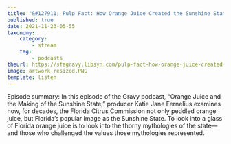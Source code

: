 ```yaml
---
title: "&#127911; Pulp Fact: How Orange Juice Created the Sunshine State"
published: true
date: 2021-11-23-05-55
taxonomy:
    category:
        - stream
    tag:
        - podcasts
theurl: https://sfagravy.libsyn.com/pulp-fact-how-orange-juice-created-the-sunshine-state
image: artwork-resized.PNG
template: listen
---
```


Episode summary: In this episode of the Gravy podcast, &ldquo;Orange Juice and the Making of the Sunshine State,&rdquo; producer Katie Jane Fernelius examines how, for decades, the Florida Citrus Commission not only peddled orange juice, but Florida&rsquo;s popular image as the Sunshine State. To look into a glass of Florida orange juice is to look into the thorny mythologies of the state&mdash;and those who challenged the values those mythologies represented.
